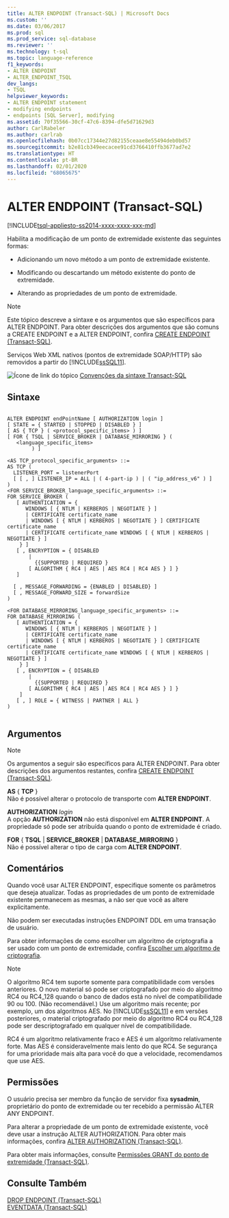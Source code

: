 ```yaml
---
title: ALTER ENDPOINT (Transact-SQL) | Microsoft Docs
ms.custom: ''
ms.date: 03/06/2017
ms.prod: sql
ms.prod_service: sql-database
ms.reviewer: ''
ms.technology: t-sql
ms.topic: language-reference
f1_keywords:
- ALTER ENDPOINT
- ALTER_ENDPOINT_TSQL
dev_langs:
- TSQL
helpviewer_keywords:
- ALTER ENDPOINT statement
- modifying endpoints
- endpoints [SQL Server], modifying
ms.assetid: 70f35566-30cf-47c6-8394-dfe5d71629d3
author: CarlRabeler
ms.author: carlrab
ms.openlocfilehash: 0b07cc17344e27d82155ceaae8e55494deb0bd57
ms.sourcegitcommit: b2e81cb349eecacee91cd3766410ffb3677ad7e2
ms.translationtype: HT
ms.contentlocale: pt-BR
ms.lasthandoff: 02/01/2020
ms.locfileid: "68065675"
---
```

# <a name="alter-endpoint-transact-sql"></a>ALTER ENDPOINT (Transact-SQL)
[!INCLUDE[tsql-appliesto-ss2014-xxxx-xxxx-xxx-md](../../includes/tsql-appliesto-ss2014-xxxx-xxxx-xxx-md.md)]

  Habilita a modificação de um ponto de extremidade existente das seguintes formas:  
  
-   Adicionando um novo método a um ponto de extremidade existente.  
  
-   Modificando ou descartando um método existente do ponto de extremidade.  
  
-   Alterando as propriedades de um ponto de extremidade.  
  
> [!NOTE]  
>  Este tópico descreve a sintaxe e os argumentos que são específicos para ALTER ENDPOINT. Para obter descrições dos argumentos que são comuns a CREATE ENDPOINT e a ALTER ENDPOINT, confira [CREATE ENDPOINT &#40;Transact-SQL&#41;](../../t-sql/statements/create-endpoint-transact-sql.md).  
  
 Serviços Web XML nativos (pontos de extremidade SOAP/HTTP) são removidos a partir do [!INCLUDE[ssSQL11](../../includes/sssql11-md.md)].  
  
 ![Ícone de link do tópico](../../database-engine/configure-windows/media/topic-link.gif "Ícone de link do tópico") [Convenções da sintaxe Transact-SQL](../../t-sql/language-elements/transact-sql-syntax-conventions-transact-sql.md)  
  
## <a name="syntax"></a>Sintaxe  
  
```  
  
ALTER ENDPOINT endPointName [ AUTHORIZATION login ]  
[ STATE = { STARTED | STOPPED | DISABLED } ]  
[ AS { TCP } ( <protocol_specific_items> ) ]  
[ FOR { TSQL | SERVICE_BROKER | DATABASE_MIRRORING } (  
   <language_specific_items>  
        ) ]  
  
<AS TCP_protocol_specific_arguments> ::=  
AS TCP (  
  LISTENER_PORT = listenerPort  
  [ [ , ] LISTENER_IP = ALL | ( 4-part-ip ) | ( "ip_address_v6" ) ]  
)  
<FOR SERVICE_BROKER_language_specific_arguments> ::=  
FOR SERVICE_BROKER (  
   [ AUTHENTICATION = {   
      WINDOWS [ { NTLM | KERBEROS | NEGOTIATE } ]  
      | CERTIFICATE certificate_name   
      | WINDOWS [ { NTLM | KERBEROS | NEGOTIATE } ] CERTIFICATE certificate_name   
      | CERTIFICATE certificate_name WINDOWS [ { NTLM | KERBEROS | NEGOTIATE } ]   
    } ]  
   [ , ENCRYPTION = { DISABLED   
       |   
         {{SUPPORTED | REQUIRED }   
       [ ALGORITHM { RC4 | AES | AES RC4 | RC4 AES } ] }   
   ]  
  
  [ , MESSAGE_FORWARDING = {ENABLED | DISABLED} ]  
  [ , MESSAGE_FORWARD_SIZE = forwardSize  
)  
  
<FOR DATABASE_MIRRORING_language_specific_arguments> ::=  
FOR DATABASE_MIRRORING (  
   [ AUTHENTICATION = {   
      WINDOWS [ { NTLM | KERBEROS | NEGOTIATE } ]  
      | CERTIFICATE certificate_name   
      | WINDOWS [ { NTLM | KERBEROS | NEGOTIATE } ] CERTIFICATE certificate_name   
      | CERTIFICATE certificate_name WINDOWS [ { NTLM | KERBEROS | NEGOTIATE } ]   
    } ]  
   [ , ENCRYPTION = { DISABLED   
       |   
         {{SUPPORTED | REQUIRED }   
       [ ALGORITHM { RC4 | AES | AES RC4 | RC4 AES } ] }   
    ]   
   [ , ] ROLE = { WITNESS | PARTNER | ALL }  
)  
  
```  
  
## <a name="arguments"></a>Argumentos  
  
> [!NOTE]  
>  Os argumentos a seguir são específicos para ALTER ENDPOINT. Para obter descrições dos argumentos restantes, confira [CREATE ENDPOINT &#40;Transact-SQL&#41;](../../t-sql/statements/create-endpoint-transact-sql.md).  
  
 **AS** { **TCP** }  
 Não é possível alterar o protocolo de transporte com **ALTER ENDPOINT**.  
  
 **AUTHORIZATION** *login*  
 A opção **AUTHORIZATION** não está disponível em **ALTER ENDPOINT**. A propriedade só pode ser atribuída quando o ponto de extremidade é criado.  
  
 **FOR** { **TSQL** | **SERVICE_BROKER** | **DATABASE_MIRRORING** }  
 Não é possível alterar o tipo de carga com **ALTER ENDPOINT**.  
  
## <a name="remarks"></a>Comentários  
 Quando você usar ALTER ENDPOINT, especifique somente os parâmetros que deseja atualizar. Todas as propriedades de um ponto de extremidade existente permanecem as mesmas, a não ser que você as altere explicitamente.  
  
 Não podem ser executadas instruções ENDPOINT DDL em uma transação de usuário.  
  
 Para obter informações de como escolher um algoritmo de criptografia a ser usado com um ponto de extremidade, confira [Escolher um algoritmo de criptografia](../../relational-databases/security/encryption/choose-an-encryption-algorithm.md).  
  
> [!NOTE]  
>  O algoritmo RC4 tem suporte somente para compatibilidade com versões anteriores. O novo material só pode ser criptografado por meio do algoritmo RC4 ou RC4_128 quando o banco de dados está no nível de compatibilidade 90 ou 100. (Não recomendável.) Use um algoritmo mais recente; por exemplo, um dos algoritmos AES. No [!INCLUDE[ssSQL11](../../includes/sssql11-md.md)] e em versões posteriores, o material criptografado por meio do algoritmo RC4 ou RC4_128 pode ser descriptografado em qualquer nível de compatibilidade.  
>   
>  RC4 é um algoritmo relativamente fraco e AES é um algoritmo relativamente forte. Mas AES é consideravelmente mais lento do que RC4. Se segurança for uma prioridade mais alta para você do que a velocidade, recomendamos que use AES.  
  
## <a name="permissions"></a>Permissões  
 O usuário precisa ser membro da função de servidor fixa **sysadmin**, proprietário do ponto de extremidade ou ter recebido a permissão ALTER ANY ENDPOINT.  
  
 Para alterar a propriedade de um ponto de extremidade existente, você deve usar a instrução ALTER AUTHORIZATION. Para obter mais informações, confira [ALTER AUTHORIZATION &#40;Transact-SQL&#41;](../../t-sql/statements/alter-authorization-transact-sql.md).  
  
 Para obter mais informações, consulte [Permissões GRANT do ponto de extremidade &#40;Transact-SQL&#41;](../../t-sql/statements/grant-endpoint-permissions-transact-sql.md).  
  
## <a name="see-also"></a>Consulte Também  
 [DROP ENDPOINT &#40;Transact-SQL&#41;](../../t-sql/statements/drop-endpoint-transact-sql.md)   
 [EVENTDATA &#40;Transact-SQL&#41;](../../t-sql/functions/eventdata-transact-sql.md)  
  
  
